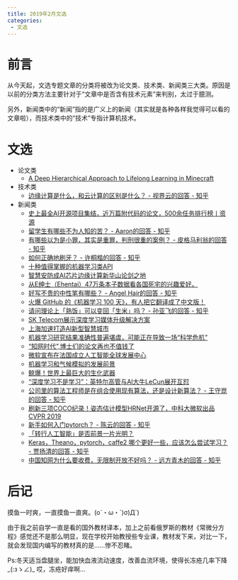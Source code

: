 ```yaml
---
title: 2019年2月文选
categories:
 - 文选
---
```


# 前言

从今天起，文选专题文章的分类将被改为论文类、技术类、新闻类三大类。原因是以前的分类方法主要针对于“文章中是否含有技术元素”来判别，太过于臆测。

另外，新闻类中的“新闻”指的是广义上的新闻（其实就是各种各样我觉得可以看的文章啦），而技术类中的“技术”专指计算机技术。

# 文选

* 论文类
  * [A Deep Hierarchical Approach to Lifelong Learning in Minecraft](https://www.aaai.org/ocs/index.php/AAAI/AAAI17/paper/view/14630/13950)
* 技术类
  * [边缘计算是什么，和云计算的区别是什么？ - 视界云的回答 - 知乎](https://www.zhihu.com/question/62869157/answer/255770456)
* 新闻类
  * [史上最全AI开源项目集结，近万篇附代码的论文，500余任务排行榜丨资源](https://zhuanlan.zhihu.com/p/56225528)
  * [留学生有哪些不为人知的苦？ - Aaron的回答 - 知乎](https://www.zhihu.com/question/21094483/answer/17163187) 
  * [有哪些以为是小罪，其实是重罪，判刑很重的案例？ - 皮格马利翁的回答 - 知乎](https://www.zhihu.com/question/277996947/answer/536413857)
  * [如何正确地刷牙？ - 许桐楷的回答 - 知乎](https://www.zhihu.com/question/19785262/answer/36545057)
  * [十种值得掌握的机器学习类API](https://www.iyiou.com/p/92711.html)
  * [智慧安防成AI芯片边缘计算新华山论剑之地](https://www.iyiou.com/p/92698.html)
  * [从E绅士（Ehentai）47万条本子数据看各国死宅的兴趣爱好。](https://zhuanlan.zhihu.com/p/25568492)
  * [好写不贵的中性笔有哪些？ - Angel Hair的回答 - 知乎](https://www.zhihu.com/question/25454820/answer/601717812)
  * [火爆 GitHub 的《机器学习 100 天》，有人把它翻译成了中文版！](https://zhuanlan.zhihu.com/p/54229077)
  * [请问理论上「熟饭」可以变回「生米」吗？ - 孙亚飞的回答 - 知乎](https://www.zhihu.com/question/305436500/answer/557232054)
  * [SK Telecom展示深度学习媒体升级解决方案](http://www.appnz.com/news/20190218_8546.html)
  * [上海加速打造AI新型智慧城市](http://www.minimouse.com.cn/plan/2019/0219/51225.html)
  * [机器学习研究结果准确性普遍堪虞，可能正在导致一场“科学危机”](http://tech.ifeng.com/a/20190218/45312513_0.shtml)
  * [“知网时代”,博士们的论文再也不值钱了](http://www.acfun.cn/a/ac4967955)
  * [微软宣布在法国成立人工智能全球发展中心](http://it.southcn.com/9/2019-02/24/content_185304139.htm)
  * [机器学习和气候模拟的发展前景](http://www.cma.gov.cn/2011xwzx/2011xqxkj/qxkjgjqy/201902/t20190222_515231.html)
  * [鲸爆！世界上最巨大的生化武器](https://zhuanlan.zhihu.com/p/56165154)
  * [“深度学习不是学习”：英特尔高管与AI大牛LeCun展开互怼](https://wallstreetcn.com/articles/3483573)
  * [公司里的算法工程师是在组合使用现有算法，还是设计新算法？ - 王守崑的回答 - 知乎](https://www.zhihu.com/question/47557150/answer/106643514)
  * [刷新三项COCO纪录！姿态估计模型HRNet开源了，中科大微软出品  CVPR 2019](https://zhuanlan.zhihu.com/p/57988740)
  * [新手如何入门pytorch？ - 陈云的回答 - 知乎](https://www.zhihu.com/question/55720139/answer/147148105)
  * [「转行人工智能」是否前景一片光明？](https://zhuanlan.zhihu.com/p/32616859)
  * [Keras，Theano，pytorch，caffe2 哪个更好一些，应该怎么尝试学习？ - 贾扬清的回答 - 知乎](https://www.zhihu.com/question/59274399/answer/163537353)
  * [中国知网为什么要收费，无限制开放不好吗？ - 远方青木的回答 - 知乎](https://www.zhihu.com/question/20926570/answer/608574063)

# 后记

摸鱼一时爽，一直摸鱼一直爽。(o´・ω・\`)σ)Д\`)

由于我之前自学一直是看的国外教材译本，加上之前看俄罗斯的教材《常微分方程》感觉还不是那么明显，现在学校开始教授些专业课，教材发下来，对比一下，就会发现国内编写的教材真的是......惨不忍睹。

Ps:冬天适当盘腿坐，能加快血液流动速度，改善血流环境，使得长冻疮几率下降_(:зゝ∠)_ 哎，冻疮好痒啊...